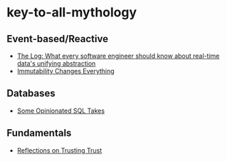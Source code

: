 # key-to-all-mythology

## Event-based/Reactive
* [The Log: What every software engineer should know about real-time data's unifying abstraction](https://engineering.linkedin.com/distributed-systems/log-what-every-software-engineer-should-know-about-real-time-datas-unifying)
* [Immutability Changes Everything](https://queue.acm.org/detail.cfm?id=2884038)


## Databases
* [Some Opinionated SQL Takes](https://blog.nelhage.com/post/some-opinionated-sql-takes/)

## Fundamentals
* [Reflections on Trusting Trust](https://www.cs.cmu.edu/~rdriley/487/papers/Thompson_1984_ReflectionsonTrustingTrust.pdf)
